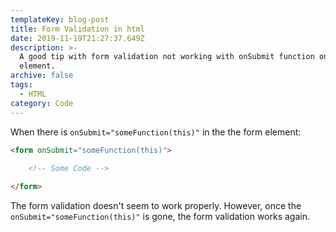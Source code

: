 ```yaml
---
templateKey: blog-post
title: Form Validation in html
date: 2019-11-19T21:27:37.649Z
description: >-
  A good tip with form validation not working with onSubmit function on form
  element.
archive: false
tags:
  - HTML
category: Code
---
```

When there is `onSubmit="someFunction(this)"` in the the form element:

```html
<form onSubmit="someFunction(this)">
    
    <!-- Some Code -->

</form>
```

The form validation doesn't seem to work properly. However, once the `onSubmit="someFunction(this)"` is gone, the form validation works again. 
